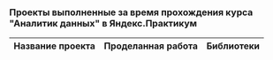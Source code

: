 ### Проекты выполненные за время прохождения курса "Аналитик данных" в Яндекс.Практикум
|Название проекта| Проделанная работа | Библиотеки |
|:---------------|:-------------------|:-----------|
